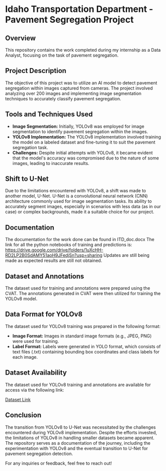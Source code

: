# Idaho Transportation Department - Pavement Segregation Project

## Overview

This repository contains the work completed during my internship as a Data Analyst, focusing on the task of pavement segregation.

## Project Description

The objective of this project was to utilize an AI model to detect pavement segregation within images captured from cameras. The project involved analyzing over 200 images and implementing image segmentation techniques to accurately classify pavement segregation.

## Tools and Techniques Used

- **Image Segmentation:** Initially, YOLOv8 was employed for image segmentation to identify pavement segregation within the images.
- **YOLOv8 Implementation:** The YOLOv8 implementation involved training the model on a labeled dataset and fine-tuning it to suit the pavement segregation task.
- **Challenges:** Despite initial attempts with YOLOv8, it became evident that the model's accuracy was compromised due to the nature of some images, leading to inaccurate results.

## Shift to U-Net

Due to the limitations encountered with YOLOv8, a shift was made to another model, U-Net. U-Net is a convolutional neural network (CNN) architecture commonly used for image segmentation tasks. Its ability to accurately segment images, especially in scenarios with less data (as in our case) or complex backgrounds, made it a suitable choice for our project.

## Documentation

The documentation for the work done can be found in ITD_doc.docx
The link for all the python notebooks of training and predictions is: https://drive.google.com/drive/folders/1uXcHH-RD2LP2B0SdAMY51aoH9JFedjSn?usp=sharing
Updates are still being made as expected results are still not obtained.
## Dataset and Annotations

The dataset used for training and annotations were prepared using the CVAT. The annotations generated in CVAT were then utilized for training the YOLOv8 model.

## Data Format for YOLOv8

The dataset used for YOLOv8 training was prepared in the following format:

- **Image Format:** Images in standard image formats (e.g., JPEG, PNG) were used for training.
- **Label Format:** Labels were generated in YOLO format, which consists of text files (.txt) containing bounding box coordinates and class labels for each image.

## Dataset Availability

The dataset used for YOLOv8 training and annotations are available for access via the following link:

[Dataset Link](https://drive.google.com/drive/folders/12HBTPv8cKrgFiW_tKMJUGVo7QHuqf7V_?usp=sharing)

## Conclusion

The transition from YOLOv8 to U-Net was necessitated by the challenges encountered during YOLOv8 implementation. Despite the efforts invested, the limitations of YOLOv8 in handling smaller datasets became apparent. The repository serves as a documentation of the journey, including the experimentation with YOLOv8 and the eventual transition to U-Net for pavement segregation detection.

For any inquiries or feedback, feel free to reach out!
